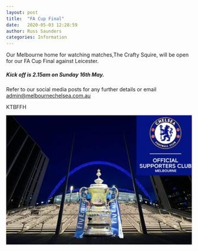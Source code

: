 ```yaml
---
layout: post
title:  "FA Cup Final"
date:   2020-05-03 12:28:59
author: Russ Saunders
categories: Information
---
```

Our Melbourne home for watching matches,The Crafty Squire, will be open for our FA Cup Final against Leicester. 

##### Kick off is 2.15am on Sunday 16th May.

Refer to our social media posts for any further details or email admin@melbournechelsea.com.au

KTBFFH

![trophy](/assets/posts/facup2021.jpg)
